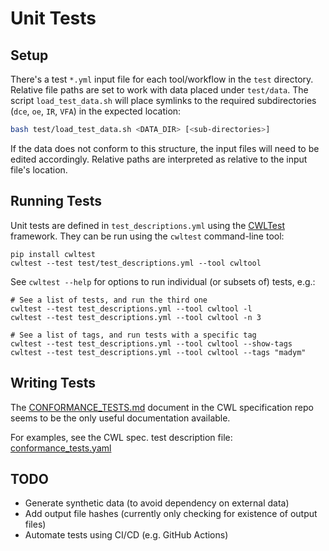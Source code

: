 
# Unit Tests

## Setup

There's a test `*.yml` input file for each tool/workflow in the `test` directory.
Relative file paths are set to work with data placed under `test/data`.
The script `load_test_data.sh` will place symlinks to the required subdirectories (`dce`, `oe`, `IR`, `VFA`) in the expected location: 

```bash
bash test/load_test_data.sh <DATA_DIR> [<sub-directories>]
```

If the data does not conform to this structure, the input files will need to be edited accordingly. Relative paths are interpreted as relative to the input file's location.

## Running Tests

Unit tests are defined in `test_descriptions.yml` using the [CWLTest](https://cwltest.readthedocs.io/) framework. They can be run using the `cwltest` command-line tool:

```
pip install cwltest
cwltest --test test/test_descriptions.yml --tool cwltool
```

See `cwltest --help` for options to run individual (or subsets of) tests, e.g.:

```
# See a list of tests, and run the third one
cwltest --test test_descriptions.yml --tool cwltool -l
cwltest --test test_descriptions.yml --tool cwltool -n 3

# See a list of tags, and run tests with a specific tag
cwltest --test test_descriptions.yml --tool cwltool --show-tags
cwltest --test test_descriptions.yml --tool cwltool --tags "madym"
```

## Writing Tests

The [CONFORMANCE_TESTS.md](https://github.com/common-workflow-language/cwl-v1.2/blob/main/CONFORMANCE_TESTS.md) document in the CWL specification repo seems to be the only useful documentation available.

For examples, see the CWL spec. test description file: [conformance_tests.yaml](https://github.com/common-workflow-language/cwl-v1.2/blob/main/conformance_tests.yaml)


## TODO

- Generate synthetic data (to avoid dependency on external data)
- Add output file hashes (currently only checking for existence of output files)
- Automate tests using CI/CD (e.g. GitHub Actions)

